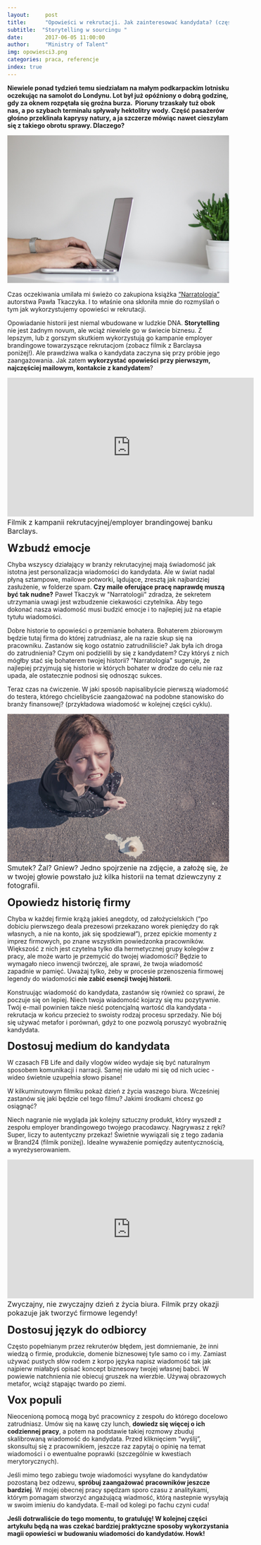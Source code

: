 ```yaml
---
layout:     post
title:      "Opowieści w rekrutacji. Jak zainteresować kandydata? (część 1)"
subtitle:  "Storytelling w sourcingu "
date:       2017-06-05 11:00:00 
author:     "Ministry of Talent"
img: opowiesci3.png
categories: praca, referencje
index: true
---
```

<b>Niewiele ponad tydzień temu siedziałam na małym podkarpackim lotnisku oczekując na samolot do Londynu. Lot był już opóźniony o dobrą godzinę, gdy za oknem rozpętała się groźna burza.  Pioruny trzaskały tuż obok nas, a po szybach terminalu spływały hektolitry wody. Część pasażerów głośno przeklinała kaprysy natury, a ja szczerze mówiąc nawet cieszyłam się z takiego obrotu sprawy. Dlaczego?</b>

<img src="/images/rsz_stocksnap_2ci87djpdz.jpg" class="img-responsive" alt="Picture">

Czas oczekiwania umilała mi świeżo co zakupiona książka <a href="https://goo.gl/1sFpeH" target="_blank">“Narratologia”</a> autorstwa Pawła Tkaczyka. I to właśnie ona skłoniła mnie do rozmyślań o tym jak wykorzystujemy opowieści w rekrutacji. 

Opowiadanie historii jest niemal wbudowane w ludzkie DNA. <b>Storytelling</b> nie jest żadnym novum, ale wciąż niewiele go w świecie biznesu. Z lepszym, lub z gorszym skutkiem wykorzystują go kampanie employer brandingowe towarzyszące rekrutacjom (zobacz filmik z Barclaysa poniżej!). Ale prawdziwa walka o kandydata zaczyna się przy próbie jego zaangażowania. Jak zatem <b>wykorzystać opowieści przy pierwszym, najczęściej mailowym, kontakcie z kandydatem</b>?

<iframe width="560" height="315" src="https://www.youtube.com/embed/Yv_GI0vclQs" frameborder="0" allowfullscreen></iframe>
<br>
<font size="3">Filmik z kampanii rekrutacyjnej/employer brandingowej banku Barclays.</font>
<br>


<b><font size="5,5">Wzbudź emocje</font></b>

Chyba wszyscy działający w branży rekrutacyjnej mają świadomość jak istotna jest personalizacja wiadomości do kandydata. Ale w świat nadal płyną sztampowe, mailowe potworki, lądujące, zresztą jak najbardziej zasłużenie, w folderze spam. 
<b>Czy maile oferujące pracę naprawdę muszą być tak nudne?</b>
Paweł Tkaczyk w "Narratologii" zdradza, że sekretem utrzymania uwagi jest wzbudzenie ciekawości czytelnika. Aby tego dokonać nasza wiadomość musi budzić emocje i to najlepiej już na etapie tytułu wiadomości. 

Dobre historie to opowieści o przemianie bohatera. Bohaterem zbiorowym będzie tutaj firma do której zatrudniasz, ale na razie skup się na pracowniku. Zastanów się kogo ostatnio zatrudniliście? Jak była ich droga do zatrudnienia? Czym oni podzielili by się z kandydatem? Czy któryś z nich mógłby stać się bohaterem twojej historii? "Narratologia" sugeruje, że najlepiej przyjmują się historie w których bohater w drodze do celu nie raz upada, ale ostatecznie podnosi się odnosząc sukces.

Teraz czas na ćwiczenie. W jaki sposób napisalibyście pierwszą wiadomość do testera, którego chcielibyście zaangażować na podobne stanowisko do branży finansowej? (przykładowa wiadomość w kolejnej części cyklu). 

<img src="/images/sad.jpg" class="img-responsive" alt="Picture">
<font size="3">Smutek? Żal? Gniew? Jedno spojrzenie na zdjęcie, a założę się, że w twojej głowie powstało już kilka historii na temat dziewczyny z fotografii.</font>
<br>
      
      
<b><font size="5,5">Opowiedz historię firmy</font></b>

Chyba w każdej firmie krążą jakieś anegdoty, od założycielskich (“po dobiciu pierwszego deala prezesowi przekazano worek pieniędzy do rąk własnych, a nie na konto, jak się spodziewał”), przez epickie momenty z imprez firmowych, po znane wszystkim powiedzonka pracowników. 
Większość z nich jest czytelna tylko dla hermetycznej grupy kolegów z pracy, ale może warto je przemycić do twojej wiadomości? Będzie to wymagało nieco inwencji twórczej, ale sprawi, że twoja wiadomość zapadnie w pamięć. Uważaj tylko, żeby w procesie przenoszenia firmowej legendy do wiadomości <b>nie zabić esencji twojej historii</b>. 

Konstruując wiadomość do kandydata, zastanów się również co sprawi, że poczuje się on lepiej. Niech twoja wiadomość kojarzy się mu pozytywnie. Twój e-mail powinien także nieść potencjalną wartość dla kandydata - rekrutacja w końcu przecież to swoisty rodzaj procesu sprzedaży. Nie bój się używać metafor i porównań, gdyż to one pozwolą poruszyć wyobraźnię kandydata. 

<b><font size="5,5">Dostosuj medium do kandydata</font></b>

W czasach FB Life and daily vlogów wideo wydaje się być naturalnym sposobem komunikacji i narracji. Samej nie udało mi się od nich uciec - wideo świetnie uzupełnia słowo pisane!

W kilkuminutowym filmiku pokaż dzień z życia waszego biura. Wcześniej zastanów się jaki będzie cel tego filmu? Jakimi środkami chcesz go osiągnąć? 

Niech nagranie nie wygląda jak kolejny sztuczny produkt, który wyszedł z zespołu employer brandingowego twojego pracodawcy. Nagrywasz z ręki? Super, liczy to autentyczny przekaz! Świetnie wywiązali się z tego zadania w Brand24 (filmik poniżej). Idealne wyważenie pomiędzy autentycznością, a wyreżyserowaniem. 

<iframe width="560" height="315" src="https://www.youtube.com/embed/EK5qzlih3SE" frameborder="0" allowfullscreen></iframe>
<br><font size="3">Zwyczajny, nie zwyczajny dzień z życia biura. Filmik przy okazji pokazuje jak tworzyć firmowe legendy! </font>
<br>

<b><font size="5,5">Dostosuj język do odbiorcy</font></b>

Często popełnianym przez rekruterów błędem, jest domniemanie, że inni wiedzą o firmie, produkcie, domenie biznesowej tyle samo co i my. Zamiast używać pustych słów rodem z korpo języka napisz wiadomość tak jak najpierw miałabyś opisać koncept biznesowy twojej własnej babci. W powiewie natchnienia nie obiecuj gruszek na wierzbie. Używaj obrazowych metafor, wciąż stąpając twardo po ziemi.

<b><font size="5,5">Vox populi</font></b>

Nieocenioną pomocą mogą być pracownicy z zespołu do którego docelowo zatrudniasz. Umów się na kawę czy lunch, <b>dowiedz się więcej o ich codziennej pracy</b>, a potem na podstawie takiej rozmowy zbuduj skalibrowaną wiadomość do kandydata. Przed kliknięciem “wyślij”, skonsultuj się z pracownikiem, jeszcze raz zapytaj o opinię na temat wiadomości i o ewentualne poprawki (szczególnie w kwestiach merytorycznych). 

Jeśli mimo tego zabiegu twoje wiadomości wysyłane do kandydatów pozostaną bez odzewu, <b>spróbuj zaangażować pracowników jeszcze bardziej</b>. W mojej obecnej pracy spędzam sporo czasu z analitykami, którym pomagam stworzyć angażującą wiadmość, którą nastepnie wysyłają w swoim imieniu do kandydata. E-mail od kolegi po fachu czyni cuda! 


<b>Jeśli dotrwaliście do tego momentu, to gratuluję! W kolejnej części artykułu będą na was czekać bardziej praktyczne sposoby wykorzystania magii opowieści w budowaniu wiadomości do kandydatów.
Howk!</b>

